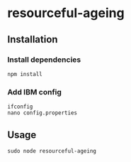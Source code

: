 # resourceful-ageing

## Installation

### Install dependencies

```shell
npm install
```

### Add IBM config

```shell
ifconfig
nano config.properties
```

## Usage

```shell
sudo node resourceful-ageing
```